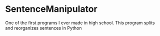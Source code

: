 # SentenceManipulator
One of the first programs I ever made in high school. This program splits and reorganizes sentences in Python
